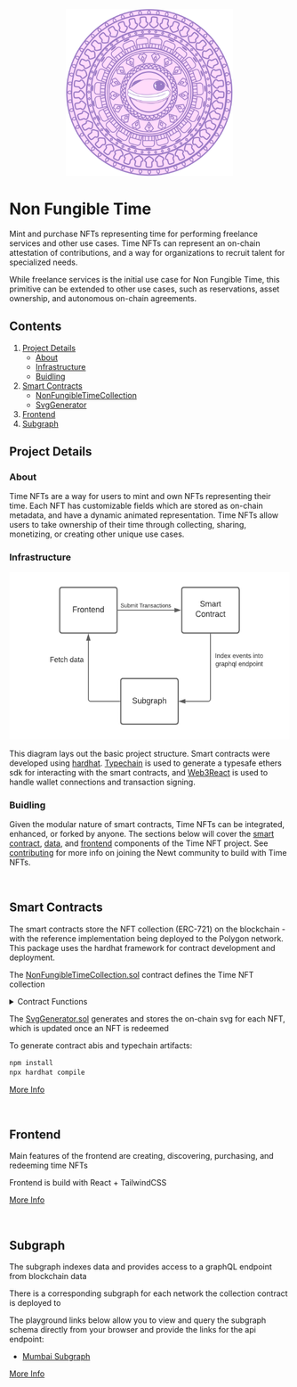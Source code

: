 <p align="center">
    <img src="newt_mayan.svg" width="300" height="300" >
<p>

# Non Fungible Time

Mint and purchase NFTs representing time for performing freelance services and other use cases. Time NFTs can represent an on-chain attestation of contributions, and a way for organizations to recruit talent for specialized needs.

While freelance services is the initial use case for Non Fungible Time, this primitive can be extended to other use cases, such as reservations, asset ownership, and autonomous on-chain agreements.

## Contents

1. [Project Details](#about)
   - [About](#project-description)
   - [Infrastructure](#infrastructure)
   - [Buidling](#buidling)
2. [Smart Contracts](#smart-contracts)
   - [NonFungibleTimeCollection](#NonFungibleTimeCollection)
   - [SvgGenerator](#svgGenerator)
3. [Frontend](#frontend)
4. [Subgraph](#subgraph)

## Project Details

### About

Time NFTs are a way for users to mint and own NFTs representing their time. Each NFT has customizable fields which are stored as on-chain metadata, and have a dynamic animated representation. Time NFTs allow users to take ownership of their time through collecting, sharing, monetizing, or creating other unique use cases.

### Infrastructure

<p align="center">
    <img src="circle_of_life.png" width="550" height="300" >
<p>

This diagram lays out the basic project structure. Smart contracts were developed using [hardhat](https://github.com/nomiclabs/hardhat). [Typechain](https://github.com/dethcrypto/TypeChain) is used to generate a typesafe ethers sdk for interacting with the smart contracts, and [Web3React](https://github.com/NoahZinsmeister/web3-react) is used to handle wallet connections and transaction signing.

### Buidling

Given the modular nature of smart contracts, Time NFTs can be integrated, enhanced, or forked by anyone. The sections below will cover the [smart contract](#smart-contract), [data](#subgraph), and [frontend](#frontend) components of the Time NFT project. See [contributing](CONTRIBUTING.md) for more info on joining the Newt community to build with Time NFTs.

<br />

## Smart Contracts

The smart contracts store the NFT collection (ERC-721) on the blockchain - with the reference implementation being deployed to the Polygon network. This package uses the hardhat framework for contract development and deployment.

The [NonFungibleTimeCollection.sol](https://github.com/WeAreNewt/NonFungibleTime/blob/main/packages/contracts/contracts/NonFungibleTimeCollection.sol) contract defines the Time NFT collection

<details>
<summary>Contract Functions</summary>

#### mint()

**`function mint(string memory name, string memory description, string memory work, uint256 availabilityFrom, uint256 availabilityTo, uint256 duration, uint256 royaltyBasisPoints)`**

Mints a new token with the given parameters.

|      Parameter Name      |  Type   |                                     Description                                     |
| :----------------------: | :-----: | :---------------------------------------------------------------------------------: |
|        **`name`**        | string  |                            Name of the NFT being minted.                            |
|    **`description`**     | string  |                        Description of the NFT being minted.                         |
|      **`category`**      | string  |         Category of service that will be completed by the NFT being minted          |
|  **`availabilityFrom`**  | uint256 |  Unix timestamp indicating start of availability. Zero if there is no lower bound.  |
|   **`availabilityTo`**   | uint256 |   Unix timestamp indicating end of availability. Zero if there is no upper bound.   |
|      **`duration`**      | uint256 |    The total time tokenized within the availability range. Measured in seconds.     |
| **`royaltyBasisPoints`** | uint256 | The royalty percentage measured in basis points. Each basis point represents 0.01%. |

| Returns |  Type   |      Description      |
| :-----: | :-----: | :-------------------: |
|    0    | uint256 | tokenId of minted NFT |

#### buyToken()

**`function buyToken(uint256 tokenId)`**

Purchases token based on the provided tokenID.

| Parameter Name | Type    | Description                             |
| -------------- | ------- | --------------------------------------- |
| **`tokenId`**  | uint256 | The tokenID of the NFT being purchased. |

#### changeTokenBuyingConditions()

**`function changeTokenBuyingConditions(uint256 tokenId, address currency, uint256 price, address allowedBuyer, bool forSale)`**

Changes the price and currency of the token with the provided tokenID.

|   Parameter Name   |  Type   |                                          Description                                          |
| :----------------: | :-----: | :-------------------------------------------------------------------------------------------: |
|   **`tokenId`**    | uint256 |                                TokenID of the NFT being sold.                                 |
|   **`currency`**   | address | Address of the ERC-20 currency to be used for payment. Use address(0) to set native currency. |
|    **`price`**     | uint256 |                                 Price of the NFT being sold.                                  |
|   **`forSale`**    |  bool   |                        Boolean indicating whether the NFT is for sale.                        |
| **`allowedBuyer`** | address |  Address of the buyer to avoid frontruns. Use address(0) to enable everyone to buy the NFT.   |

#### redeem()

**`function redeem(uint256 tokenId)`**

Redeems the token with the provided tokenID.

| Parameter Name |  Type   |            Description             |
| :------------: | :-----: | :--------------------------------: |
| **`tokenId`**  | uint256 | TokenID of the NFT being redeemed. |

#### toggleCurrencyAllowance()

**`function toggleCurrencyAllowance(address currency)`**

Toggle for the allowance of the given currency (ERC-20) as a payment token. Can only called by contract owner.

| Parameter Name |  Type   |                               Description                               |
| :------------: | :-----: | :---------------------------------------------------------------------: |
| **`currency`** | address | The address of the ERC-20 currency. Use address(0) for native currency. |

#### tokenURI()

**`function tokenURI(uint256 tokenId)`**

Returns the URI (on-chain SVG) of the token with the provided tokenID

| Parameter Name |  Type   |       Description       |
| :------------: | :-----: | :---------------------: |
| **`tokenId`**  | uint256 | The tokenID of the NFT. |

#### tokens()

**`function tokena(uint256 tokenId)`**

Returns token object for a specified

| Parameter Name |  Type   |       Description       |
| :------------: | :-----: | :---------------------: |
| **`tokenId`**  | uint256 | The tokenID of the NFT. |

| Returns |  T ype  |                                                    Description                                                    |
| :-----: | :-----: | :---------------------------------------------------------------------------------------------------------------: |
|    0    | uint256 |                Unix timestamp indicating start of availability. Zero if does not have lower bound.                |
|    1    | uint256 |                 Unix timestamp indicating end of availability. Zero if does not have upper bound.                 |
|    2    | uint256 |          The actual quantity of time you are tokenizing inside availability range. Measured in seconds.           |
|    3    | uint256 |                                   Price to purchase NFT, in `currency` decimals                                   |
|    4    | uint256 |                The royalty percentage measured in basis points. Each basis point represents 0.01%.                |
|    5    | address |                                           The address of token minter.                                            |
|    6    | address |                          The address which receives royalty payout from secondary sales.                          |
|    7    | address |                The address of payment toke. Use address(0) for native currency (ETH, MATIC, etc.).                |
|    8    | address | Address approved to purchase this NFT if reserved for a single buyer. address(0) enables everyone to buy the NFT. |
|    9    |  bool   |                             A boolean representing if the token was redeemed or not.                              |
|   10    |  bool   |                                A boolean indicating if the NFT is for sale or not.                                |
|   11    | string  |                                                 Name of the NFT.                                                  |
|   12    | string  |                                              Description of the NFT.                                              |
|   13    | string  |                           Category label, defines the type of service being tokenized.                            |

</details>

The [SvgGenerator.sol](https://github.com/WeAreNewt/NonFungibleTime/blob/main/packages/contracts/contracts/SvgGenerator.sol) generates and stores the on-chain svg for each NFT, which is updated once an NFT is redeemed

To generate contract abis and typechain artifacts:

```sh
npm install
npx hardhat compile
```

[More Info](https://github.com/WeAreNewt/NonFungibleTime/blob/main/packages/contracts/docs/NonFungibleTimeCollection.md)

<br />

## Frontend

Main features of the frontend are creating, discovering, purchasing, and redeeming time NFTs

Frontend is build with React + TailwindCSS

[More Info](https://github.com/WeAreNewt/NonFungibleTime/blob/main/packages/frontend/README.md)

<br />

## Subgraph

The subgraph indexes data and provides access to a graphQL endpoint from blockchain data

There is a corresponding subgraph for each network the collection contract is deployed to

The playground links below allow you to view and query the subgraph schema directly from your browser and provide the links for the api endpoint:

- [Mumbai Subgraph](https://thegraph.com/hosted-service/subgraph/wearenewt/non-fungible-time-mumbai)

[More Info](https://github.com/WeAreNewt/NonFungibleTime/blob/main/packages/subgraph/README.md)
